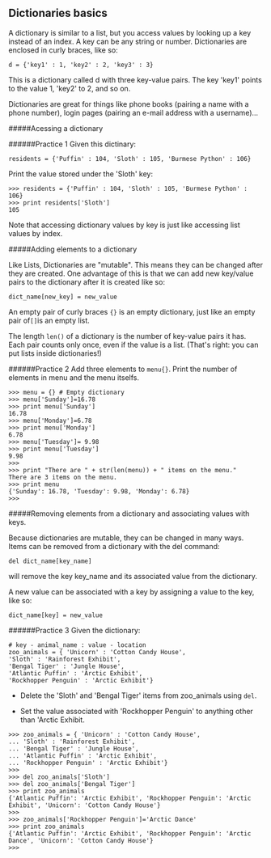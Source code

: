 ## Dictionaries basics

A dictionary is similar to a list, but you access values by looking up a key instead of an index. A key can be any string or number. Dictionaries are enclosed in curly braces, like so:
```
d = {'key1' : 1, 'key2' : 2, 'key3' : 3}
```
This is a dictionary called d with three key-value pairs. The key 'key1' points to the value 1, 'key2' to 2, and so on.

Dictionaries are great for things like phone books (pairing a name with a phone number), login pages (pairing an e-mail address with a username)...

#####Acessing a dictionary

######Practice 1
Given this dictinary:
```
residents = {'Puffin' : 104, 'Sloth' : 105, 'Burmese Python' : 106}
```
Print the value stored under the 'Sloth' key:
```
>>> residents = {'Puffin' : 104, 'Sloth' : 105, 'Burmese Python' : 106}
>>> print residents['Sloth']
105

```
Note that accessing dictionary values by key is just like accessing list values by index.

#####Adding elements to a dictionary

Like Lists, Dictionaries are "mutable". This means they can be changed after they are created. One advantage of this is that we can add new key/value pairs to the dictionary after it is created like so:
```
dict_name[new_key] = new_value
```
An empty pair of curly braces `{}` is an empty dictionary, just like an empty pair of` [] `is an empty list.

The length `len()` of a dictionary is the number of key-value pairs it has. Each pair counts only once, even if the value is a list. (That's right: you can put lists inside dictionaries!)

######Practice 2
Add three elements to `menu{}`.
Print the number of elements in menu and the menu itselfs.
```
>>> menu = {} # Empty dictionary
>>> menu['Sunday']=16.78
>>> print menu['Sunday']
16.78
>>> menu['Monday']=6.78
>>> print menu['Monday']
6.78
>>> menu['Tuesday']= 9.98
>>> print menu['Tuesday']
9.98
>>>
>>> print "There are " + str(len(menu)) + " items on the menu."
There are 3 items on the menu.
>>> print menu
{'Sunday': 16.78, 'Tuesday': 9.98, 'Monday': 6.78}
>>>
```
#####Removing elements from a dictionary and associating values with keys.

Because dictionaries are mutable, they can be changed in many ways. Items can be removed from a dictionary with the del command:
```
del dict_name[key_name]
```
will remove the key key_name and its associated value from the dictionary.

A new value can be associated with a key by assigning a value to the key, like so:
```
dict_name[key] = new_value
```

######Practice 3
Given the dictionary:
```
# key - animal_name : value - location
zoo_animals = { 'Unicorn' : 'Cotton Candy House',
'Sloth' : 'Rainforest Exhibit',
'Bengal Tiger' : 'Jungle House',
'Atlantic Puffin' : 'Arctic Exhibit',
'Rockhopper Penguin' : 'Arctic Exhibit'}
```
- Delete the 'Sloth' and 'Bengal Tiger' items from zoo_animals using `del`.

- Set the value associated with 'Rockhopper Penguin' to anything other than 'Arctic Exhibit.

```
>>> zoo_animals = { 'Unicorn' : 'Cotton Candy House',
... 'Sloth' : 'Rainforest Exhibit',
... 'Bengal Tiger' : 'Jungle House',
... 'Atlantic Puffin' : 'Arctic Exhibit',
... 'Rockhopper Penguin' : 'Arctic Exhibit'}
>>>
>>> del zoo_animals['Sloth']
>>> del zoo_animals['Bengal Tiger']
>>> print zoo_animals
{'Atlantic Puffin': 'Arctic Exhibit', 'Rockhopper Penguin': 'Arctic Exhibit', 'Unicorn': 'Cotton Candy House'}
>>>
>>> zoo_animals['Rockhopper Penguin']='Arctic Dance'
>>> print zoo_animals
{'Atlantic Puffin': 'Arctic Exhibit', 'Rockhopper Penguin': 'Arctic Dance', 'Unicorn': 'Cotton Candy House'}
>>>

```


